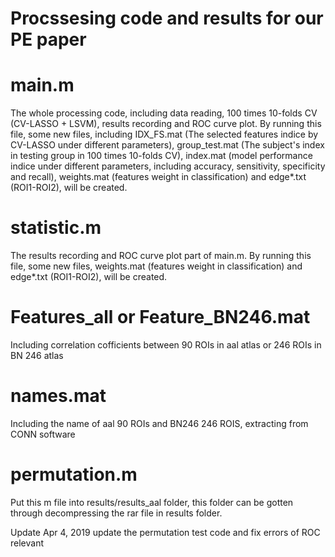 # Procssesing code and results for our PE paper
# main.m       
The whole processing code, including data reading, 100 times 10-folds CV (CV-LASSO + LSVM), results recording and ROC curve plot. By running this file, some new files, including IDX_FS.mat (The selected features indice by CV-LASSO under different parameters), group_test.mat (The subject's index in testing group in 100 times 10-folds CV), index.mat (model performance indice under different parameters, including accuracy, sensitivity, specificity and recall), weights.mat (features weight in classification) and edge*.txt (ROI1-ROI2), will be created.
# statistic.m  
The results recording and ROC curve plot part of main.m. By running this file, some new files, weights.mat (features weight in classification) and edge*.txt (ROI1-ROI2), will be created. 
# Features_all or Feature_BN246.mat
Including correlation cofficients between 90 ROIs in aal atlas or 246 ROIs in BN 246 atlas
# names.mat
Including the name of aal 90 ROIs and BN246 246 ROIS, extracting from CONN software
# permutation.m
Put this m file into results/results_aal folder, this folder can be gotten through decompressing the rar file in results folder.

Update Apr 4, 2019
update the permutation test code and fix errors of ROC relevant  
